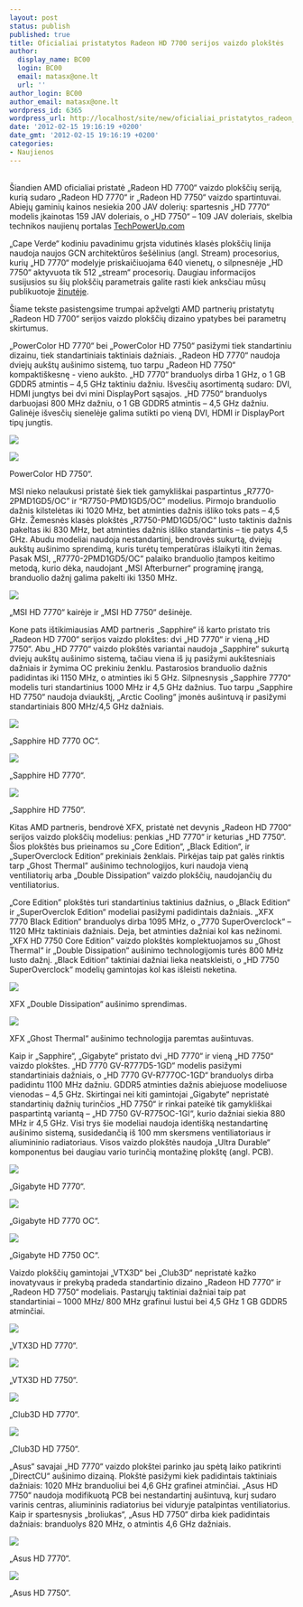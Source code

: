 ```yaml
---
layout: post
status: publish
published: true
title: Oficialiai pristatytos Radeon HD 7700 serijos vaizdo plokštės
author:
  display_name: BC00
  login: BC00
  email: matasx@one.lt
  url: ''
author_login: BC00
author_email: matasx@one.lt
wordpress_id: 6365
wordpress_url: http://localhost/site/new/oficialiai_pristatytos_radeon_hd_7700_serijos_vaizdo_plokstes/
date: '2012-02-15 19:16:19 +0200'
date_gmt: '2012-02-15 19:16:19 +0200'
categories:
- Naujienos
---
```

<p>
<br />Šiandien AMD oficialiai pristatė „Radeon HD 7700“ vaizdo plokščių seriją, kurią sudaro „Radeon HD 7770“ ir „Radeon HD 7750“ vaizdo spartintuvai. Abiejų gaminių kainos nesiekia 200 JAV dolerių: spartesnis „HD 7770“ modelis įkainotas 159 JAV doleriais, o „HD 7750“ – 109 JAV doleriais, skelbia technikos naujienų portalas <a class="ns" href="http://www.techpowerup.com/160530/AMD-Launches-the-Radeon-HD-7700-Series.html">TechPowerUp.com</a></p>
<p>„Cape Verde“ kodiniu pavadinimu grįsta vidutinės klasės plokščių linija naudoja naujos GCN architektūros šešėlinius (angl. Stream) procesorius, kurių „HD 7770“ modelyje priskaičiuojama 640 vienetų, o silpnesnėje „HD 7750“ aktyvuota tik 512 „stream“ procesorių. Daugiau informacijos susijusios su šių plokščių parametrais galite rasti kiek anksčiau mūsų publikuotoje <a class="ns" href="http://www.technews.lt/naujiena/n/a/paaiskejo_amd_radeon_7700_serijos_vaizdo_ploksciu_specifikacijos.html">žinutėje</a>.</p>
<p>Šiame tekste pasistengsime trumpai apžvelgti AMD partnerių pristatytų „Radeon HD 7700“ serijos vaizdo plokščių dizaino ypatybes bei parametrų skirtumus.</p>
<p>„PowerColor HD 7770“ bei „PowerColor HD 7750“ pasižymi tiek standartiniu dizainu, tiek standartiniais taktiniais dažniais. „Radeon HD 7770“ naudoja dviejų aukštų aušinimo sistemą, tuo tarpu „Radeon HD 7750“ kompaktiškesnę - vieno aukšto. „HD 7770“ branduolys dirba 1 GHz, o 1 GB GDDR5 atmintis – 4,5 GHz taktiniu dažniu. Išvesčių asortimentą sudaro: DVI, HDMI jungtys bei dvi mini DisplayPort sąsajos. „HD 7750“ branduolys darbuojasi 800 MHz dažniu, o 1 GB GDDR5 atmintis – 4,5 GHz dažniu. Galinėje išvesčių sienelėje galima sutikti po vieną DVI, HDMI ir DisplayPort tipų jungtis.</p>
<p><img src="http://technews.lt/upload/103b.jpg" /></p>
<p><img src="http://technews.lt/upload/103c.jpg" /></p>
<p><span class="saltinis">PowerColor HD 7750“.</span></p>
<p>MSI nieko nelaukusi pristatė šiek tiek gamykliškai paspartintus „R7770-2PMD1GD5/OC” ir “R7750-PMD1GD5/OC” modelius. Pirmojo branduolio dažnis kilstelėtas iki 1020 MHz, bet atminties dažnis išliko toks pats – 4,5 GHz. Žemesnės klasės plokštės „R7750-PMD1GD5/OC“ lusto taktinis dažnis pakeltas iki 830 MHz, bet atminties dažnis išliko standartinis – tie patys 4,5 GHz. Abudu modeliai naudoja nestandartinį, bendrovės sukurtą, dviejų aukštų aušinimo sprendimą, kuris turėtų temperatūras išlaikyti itin žemas. Pasak MSI, „R7770-2PMD1GD5/OC“ palaiko branduolio įtampos keitimo metodą, kurio dėka, naudojant „MSI Afterburner“ programinę įrangą, branduolio dažnį galima pakelti iki 1350 MHz.</p>
<p><img src="http://technews.lt/upload/104a.jpg" /></p>
<p><span class="saltinis">„MSI HD 7770“ kairėje ir „MSI HD 7750“ dešinėje.</span></p>
<p>Kone pats ištikimiausias AMD partneris „Sapphire“ iš karto pristato tris „Radeon HD 7700“ serijos vaizdo plokštes: dvi „HD 7770“ ir vieną „HD 7750“. Abu „HD 7770“ vaizdo plokštės variantai naudoja „Sapphire“ sukurtą dviejų aukštų aušinimo sistemą, tačiau viena iš jų pasižymi aukštesniais dažniais ir žymima OC prekiniu ženklu. Pastarosios branduolio dažnis padidintas iki 1150 MHz, o atminties iki 5 GHz. Silpnesnysis „Sapphire 7770“ modelis turi standartinius 1000 MHz ir 4,5 GHz dažnius. Tuo tarpu „Sapphire HD 7750“ naudoja dviaukštį, „Arctic Cooling“ įmonės aušintuvą ir pasižymi standartiniais 800 MHz/4,5 GHz dažniais.</p>
<p><img src="http://technews.lt/upload/105a.jpg" /></p>
<p><span class="saltinis">„Sapphire HD 7770 OC“.</span></p>
<p><img src="http://technews.lt/upload/105b.jpg" /></p>
<p><span class="saltinis">„Sapphire HD 7770“.</span></p>
<p><img src="http://technews.lt/upload/105c.jpg" /></p>
<p><span class="saltinis">„Sapphire HD 7750“.</span></p>
<p>Kitas AMD partneris, bendrovė XFX, pristatė net devynis „Radeon HD 7700“ serijos vaizdo plokščių modelius: penkias „HD 7770“ ir keturias „HD 7750“. Šios plokštės bus prieinamos su „Core Edition“, „Black Edition“, ir „SuperOverclock Edition“ prekiniais ženklais. Pirkėjas taip pat galės rinktis tarp „Ghost Thermal” aušinimo technologijos, kuri naudoja vieną ventiliatorių arba „Double Dissipation“ vaizdo plokščių, naudojančių du ventiliatorius. </p>
<p>„Core Edition” plokštės turi standartinius taktinius dažnius, o „Black Edition“ ir „SuperOverclok Edition“ modeliai pasižymi padidintais dažniais. „XFX 7770 Black Edition“ branduolys dirba 1095 MHz, o „7770 SuperOverclock“ – 1120 MHz taktiniais dažniais. Deja, bet atminties dažniai kol kas nežinomi. „XFX HD 7750 Core Edition” vaizdo plokštės komplektuojamos su „Ghost Thermal“ ir „Double Dissipation“ aušinimo technologijomis turės 800 MHz lusto dažnį. „Black Edition“ taktiniai dažniai lieka neatskleisti, o „HD 7750 SuperOverclock“ modelių gamintojas kol kas išleisti neketina.</p>
<p><img src="http://technews.lt/upload/106a.jpg" /></p>
<p><span class="saltinis">XFX „Double Dissipation“ aušinimo sprendimas.</span></p>
<p><img src="http://technews.lt/upload/106b.jpg" /></p>
<p><span class="saltinis">XFX „Ghost Thermal“ aušinimo technologija paremtas aušintuvas.</span></p>
<p>Kaip ir „Sapphire“, „Gigabyte“ pristato dvi „HD 7770“ ir vieną „HD 7750“ vaizdo plokštes. „HD 7770 GV-R777D5-1GD“ modelis pasižymi standartiniais dažniais, o „HD 7770 GV-R777OC-1GD“ branduolys dirba padidintu 1100 MHz dažniu. GDDR5 atminties dažnis abiejuose modeliuose vienodas – 4,5 GHz. Skirtingai nei kiti gamintojai „Gigabyte“ nepristatė standartinių dažnių turinčios „HD 7750“ ir rinkai pateikė tik gamykliškai paspartintą variantą – „HD 7750 GV-R775OC-1GI“, kurio dažniai siekia 880 MHz ir 4,5 GHz. Visi trys šie modeliai naudoja identišką nestandartinę aušinimo sistemą, susidedančią iš 100 mm skersmens ventiliatoriaus ir aliumininio radiatoriaus. Visos vaizdo plokštės naudoja „Ultra Durable“ komponentus bei daugiau vario turinčią montažinę plokštę (angl. PCB).</p>
<p><img src="http://technews.lt/upload/109a.jpg" /></p>
<p><span class="saltinis">„Gigabyte HD 7770“.</span></p>
<p><img src="http://technews.lt/upload/109b.jpg" /></p>
<p><span class="saltinis">„Gigabyte HD 7770 OC“.</span></p>
<p><img src="http://technews.lt/upload/109c.jpg" /></p>
<p><span class="saltinis">„Gigabyte HD 7750 OC“.</span></p>
<p>Vaizdo plokščių gamintojai „VTX3D“ bei „Club3D“ nepristatė kažko inovatyvaus ir prekybą pradeda standartinio dizaino „Radeon HD 7770“ ir „Radeon HD 7750“ modeliais. Pastarųjų taktiniai dažniai taip pat standartiniai – 1000 MHz/ 800 MHz grafinui lustui bei 4,5 GHz 1 GB GDDR5 atminčiai.</p>
<p><img src="http://technews.lt/upload/110b.jpg" /></p>
<p><span class="saltinis">„VTX3D HD 7770“.</span></p>
<p><img src="http://technews.lt/upload/110c.jpg" /></p>
<p><span class="saltinis">„VTX3D HD 7750“.</span></p>
<p><img src="http://technews.lt/upload/113a.jpg" /></p>
<p><span class="saltinis">„Club3D HD 7770“.</span></p>
<p><img src="http://technews.lt/upload/113b.jpg" /></p>
<p><span class="saltinis">„Club3D HD 7750“.</span></p>
<p>„Asus“ savajai „HD 7770“  vaizdo plokštei parinko jau spėtą laiko patikrinti „DirectCU“ aušinimo dizainą. Plokštė pasižymi kiek padidintais taktiniais dažniais: 1020 MHz branduoliui bei 4,6 GHz grafinei atminčiai. „Asus HD 7750“ naudoja modifikuotą PCB bei nestandartinį aušintuvą, kurį sudaro varinis centras, aliumininis radiatorius bei viduryje patalpintas ventiliatorius. Kaip ir spartesnysis „broliukas“, „Asus HD 7750“ dirba kiek padidintais dažniais: branduolys 820 MHz, o atmintis 4,6 GHz dažniais.</p>
<p><img src="http://technews.lt/upload/111c.jpg" /></p>
<p><span class="saltinis">„Asus HD 7770“.</span></p>
<p><img src="http://technews.lt/upload/111a.jpg" /></p>
<p><span class="saltinis">„Asus HD 7750“.</span><br /></p>
